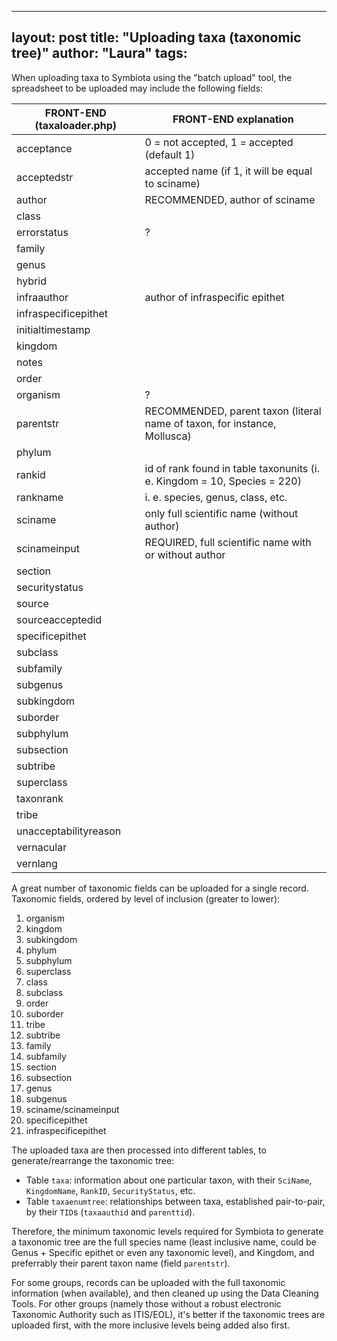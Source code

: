 
---
layout: post
title:  "Uploading taxa (taxonomic tree)"
author: "Laura"
tags: 
---

When uploading taxa to Symbiota using the "batch upload" tool, the spreadsheet to be uploaded may include the following fields:

FRONT-END (taxaloader.php) | FRONT-END explanation
---------------------------|----------------------------
acceptance | 0 = not accepted, 1 = accepted (default 1)
acceptedstr | accepted name (if 1, it will be equal to sciname)
author | RECOMMENDED, author of sciname
class | 
errorstatus | ?
family | 
genus | 
hybrid | 
infraauthor | author of infraspecific epithet
infraspecificepithet | 
initialtimestamp | 
kingdom | 
notes | 
order | 
organism | ?
parentstr | RECOMMENDED, parent taxon (literal name of taxon, for instance, Mollusca)
phylum | 
rankid | id of rank found in table taxonunits (i. e. Kingdom = 10, Species = 220)
rankname | i. e. species, genus, class, etc.
sciname | only full scientific name (without author)
scinameinput | REQUIRED, full scientific name with or without author
section | 
securitystatus | 
source | 
sourceacceptedid | 
specificepithet | 
subclass | 
subfamily | 
subgenus | 
subkingdom | 
suborder | 
subphylum | 
subsection | 
subtribe | 
superclass | 
taxonrank | 
tribe | 
unacceptabilityreason | 
vernacular | 
vernlang | 

A great number of taxonomic fields can be uploaded for a single record. Taxonomic fields, ordered by level of inclusion (greater to lower):

1. organism
2. kingdom
3. subkingdom
4. phylum
5. subphylum
6. superclass
7. class
8. subclass
9. order
10. suborder
11. tribe
12. subtribe
13. family
14. subfamily
15. section
16. subsection
17. genus
18. subgenus
19. sciname/scinameinput
20. specificepithet
21. infraspecificepithet

The uploaded taxa are then processed into different tables, to generate/rearrange the taxonomic tree:

- Table `taxa`: information about one particular taxon, with their `SciName`, `KingdomName`, `RankID`, `SecurityStatus`, etc.
- Table `taxaenumtree`: relationships between taxa, established pair-to-pair, by their `TID`s (`taxaauthid` and `parenttid`).

Therefore, the minimum taxonomic levels required for Symbiota to generate a taxonomic tree are the full species name (least inclusive name, could be Genus + Specific epithet or even any taxonomic level), and Kingdom, and preferrably their parent taxon name (field `parentstr`).

For some groups, records can be uploaded with the full taxonomic information (when available), and then cleaned up using the Data Cleaning Tools. For other groups (namely those without a robust electronic Taxonomic Authority such as ITIS/EOL), it's better if the taxonomic trees are uploaded first, with the more inclusive levels being added also first.